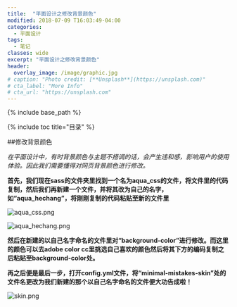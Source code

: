 ```yaml
---
title:  "平面设计之修改背景颜色"
modified: 2018-07-09 T16:03:49-04:00
categories: 
  - 平面设计
tags:
  - 笔记
classes: wide
excerpt: "平面设计之修改背景颜色"
header:
  overlay_image: /image/graphic.jpg
# caption: "Photo credit: [**Unsplash**](https://unsplash.com)"
# cta_label: "More Info"
# cta_url: "https://unsplash.com"
---
```


{% include base_path %}

{% include toc title="目录" %}




##修改背景颜色


*在平面设计中，有时背景颜色与主题不搭调的话，会产生违和感，影响用户的使用体验。因此我们需要懂得对网页背景颜色进行修改。*

**首先，我们现在sass的文件夹里找到一个名为aqua_css的文件，将文件里的代码复制，然后我们再新建一个文件，并将其改为自己的名字，如“aqua_hechang”，将刚刚复制的代码粘贴至新的文件里**


![aqua_css.png](https://upload-images.jianshu.io/upload_images/9467429-e89cf85fab43664d.png?imageMogr2/auto-orient/strip%7CimageView2/2/w/1240)


![aqua_hechang.png](https://upload-images.jianshu.io/upload_images/9467429-5cdb92de3c63471e.png?imageMogr2/auto-orient/strip%7CimageView2/2/w/1240)

 
**然后在新建的以自己名字命名的文件里对“background-color”进行修改。而这里的颜色可以去adobe color cc里挑选自己喜欢的颜色然后将其下方的编码复制之后粘贴至background-color处。**

**再之后便是最后一步，打开config.yml文件，将“minimal-mistakes-skin”处的文件名更改为我们新建的那个以自己名字命名的文件便大功告成啦！**


![skin.png](https://upload-images.jianshu.io/upload_images/9467429-bfcfd17a0a81727d.png?imageMogr2/auto-orient/strip%7CimageView2/2/w/1240)


